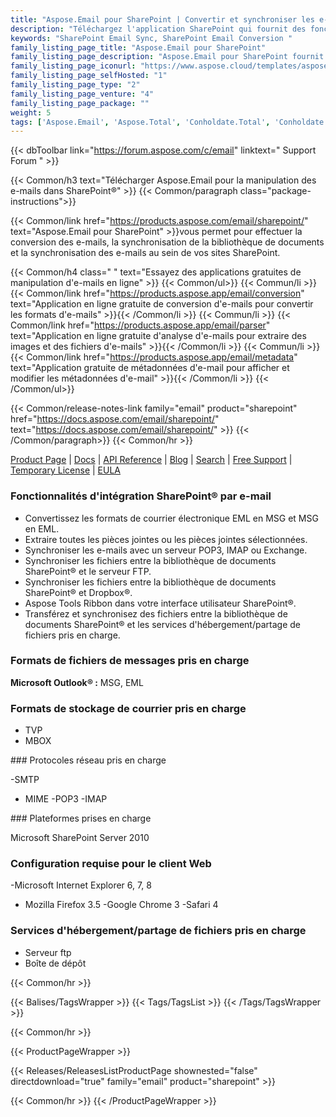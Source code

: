 ```yaml
---
title: "Aspose.Email pour SharePoint | Convertir et synchroniser les e-mails"
description: "Téléchargez l'application SharePoint qui fournit des fonctionnalités de conversion et de synchronisation des e-mails à partir de la bibliothèque de documents Microsoft SharePoint."
keywords: "SharePoint Email Sync, SharePoint Email Conversion "
family_listing_page_title: "Aspose.Email pour SharePoint"
family_listing_page_description: "Aspose.Email pour SharePoint fournit des fonctionnalités de conversion et de synchronisation des e-mails à partir de la bibliothèque de documents Microsoft SharePoint. Il vous permet de convertir un ou plusieurs messages électroniques à la fois. Aspose.Email pour SharePoint vous permet également de visualiser les e-mails directement à partir de SharePoint."
family_listing_page_iconurl: "https://www.aspose.cloud/templates/aspose/App_Themes/V3/images/email/272x272/aspose_email-for-sharepoint-min.png"
family_listing_page_selfHosted: "1"
family_listing_page_type: "2"
family_listing_page_venture: "4"
family_listing_page_package: ""
weight: 5
tags: ['Aspose.Email', 'Aspose.Total', 'Conholdate.Total', 'Conholdate', 'SharePoint', 'Windows', 'MSG', 'EML', 'PST', 'MBOX', 'OST', 'IMAP', 'POP3', 'SMTP', 'MIME', 'FTP', 'Dropbox']
---
```


{{< dbToolbar link="https://forum.aspose.com/c/email" linktext=" Support Forum " >}}

{{< Common/h3 text="Télécharger Aspose.Email pour la manipulation des e-mails dans SharePoint®"  >}}
{{< Common/paragraph class="package-instructions">}}

{{< Common/link href="https://products.aspose.com/email/sharepoint/" text="Aspose.Email pour SharePoint"  >}}vous permet
pour effectuer la conversion des e-mails, la synchronisation de la bibliothèque de documents et la synchronisation des e-mails au sein de vos sites SharePoint.

{{< Common/h4 class=" " text="Essayez des applications gratuites de manipulation d'e-mails en ligne" >}}
{{< Common/ul>}}
{{< Commun/li >}}
{{< Common/link href="https://products.aspose.app/email/conversion" text="Application en ligne gratuite de conversion d'e-mails pour convertir les formats d'e-mails"  >}}{{< /Common/li >}}
{{< Commun/li >}}
{{< Common/link href="https://products.aspose.app/email/parser" text="Application en ligne gratuite d'analyse d'e-mails pour extraire des images et des fichiers d'e-mails"  >}}{{< /Common/li >}}
{{< Commun/li >}}
{{< Common/link href="https://products.aspose.app/email/metadata" text="Application gratuite de métadonnées d'e-mail pour afficher et modifier les métadonnées d'e-mail"  >}}{{< /Common/li >}}
{{< /Common/ul>}}

{{< Common/release-notes-link family="email" product="sharepoint" href="https://docs.aspose.com/email/sharepoint/" text="https://docs.aspose.com/email/sharepoint/"  >}}
{{< /Common/paragraph>}}
{{< Common/hr >}}

[Product Page](https://products.aspose.com/email/sharepoint/) | [Docs](https://docs.aspose.com/email/sharepoint/) | [API Reference](https://reference.aspose.com/email/) | [Blog](https://blog.aspose.com/category/email/) | [Search](https://search.aspose.com/) | [Free Support](https://forum.aspose.com/c/email) | [Temporary License](https://purchase.aspose.com/temporary-license) | [EULA](https://about.aspose.com/legal/eula/)

### Fonctionnalités d'intégration SharePoint® par e-mail

- Convertissez les formats de courrier électronique EML en MSG et MSG en EML.
- Extraire toutes les pièces jointes ou les pièces jointes sélectionnées.
- Synchroniser les e-mails avec un serveur POP3, IMAP ou Exchange.
- Synchroniser les fichiers entre la bibliothèque de documents SharePoint® et le serveur FTP.
- Synchroniser les fichiers entre la bibliothèque de documents SharePoint® et Dropbox®.
- Aspose Tools Ribbon dans votre interface utilisateur SharePoint®.
- Transférez et synchronisez des fichiers entre la bibliothèque de documents SharePoint® et les services d'hébergement/partage de fichiers pris en charge.

### Formats de fichiers de messages pris en charge

**Microsoft Outlook® :** MSG, EML

### Formats de stockage de courrier pris en charge

- TVP
- MBOX

### Protocoles réseau pris en charge

-SMTP
- MIME
-POP3
-IMAP

### Plateformes prises en charge

Microsoft SharePoint Server 2010

### Configuration requise pour le client Web

-Microsoft Internet Explorer 6, 7, 8
- Mozilla Firefox 3.5
-Google Chrome 3
-Safari 4


### Services d'hébergement/partage de fichiers pris en charge

- Serveur ftp
- Boîte de dépôt

{{< Common/hr >}}

{{< Balises/TagsWrapper >}}
{{< Tags/TagsList >}}
{{< /Tags/TagsWrapper >}}

{{< Common/hr >}}

{{< ProductPageWrapper >}}

<!-- ReleasesListProductPage-->

{{< Releases/ReleasesListProductPage shownested="false"  directdownload="true" family="email" product="sharepoint" >}}

<!-- /ReleasesListProductPage-->

{{< Common/hr >}}
{{< /ProductPageWrapper >}}

